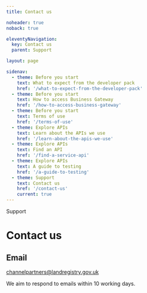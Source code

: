 ```yaml
---
title: Contact us

noheader: true  
noback: true

eleventyNavigation:
  key: Contact us
  parent: Support

layout: page

sidenav:
  - theme: Before you start
    text: What to expect from the developer pack
    href: '/what-to-expect-from-the-developer-pack'
  - theme: Before you start
    text: How to access Business Gateway
    href: '/how-to-access-business-gateway'
  - theme: Before you start
    text: Terms of use
    href: '/terms-of-use'
  - theme: Explore APIs
    text: Learn about the APIs we use
    href: '/learn-about-the-apis-we-use'
  - theme: Explore APIs
    text: Find an API
    href: '/find-a-service-api'
  - theme: Explore APIs
    text: A guide to testing
    href: '/a-guide-to-testing'
  - theme: Support
    text: Contact us 
    href: '/contact-us'
    current: true
---
```


<span class="govuk-caption-xl">Support</span>
<h1 class="govuk-heading-xl">Contact us</h1>
<div class="govuk-grid-row">
  <h2 class="govuk-body govuk-!-font-weight-bold govuk-!-margin-left-3">Email</h2>
  <p class="govuk-body">
    <a href="mailto:channelpartners@landregistry.gov.uk"
      class="govuk-link govuk-!-margin-left-3">channelpartners@landregistry.gov.uk</a>
  </p>
  <p class="govuk-body govuk-!-font-weight-regular govuk-!-margin-left-3">We aim to respond to emails within 10
    working days.</p>
</div>
<div class="govuk-grid-column-one-third"></div>